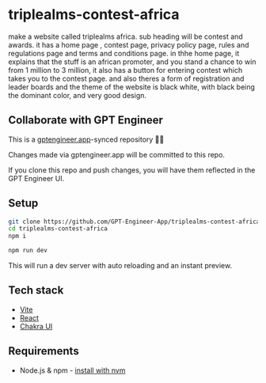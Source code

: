 # triplealms-contest-africa

make a website called triplealms africa. sub heading will be contest and awards. it has a home page , contest page, privacy policy page, rules and regulations page and terms and conditions page. in thhe home page, it explains that the stuff is an african promoter, and you stand a chance to win from 1 million to 3 million, it also has a button for entering contest which takes you to the contest page. and also theres a form of registration and leader boards and the theme of the website is black white, with black being the  dominant color, and very good design. 

## Collaborate with GPT Engineer

This is a [gptengineer.app](https://gptengineer.app)-synced repository 🌟🤖

Changes made via gptengineer.app will be committed to this repo.

If you clone this repo and push changes, you will have them reflected in the GPT Engineer UI.

## Setup

```sh
git clone https://github.com/GPT-Engineer-App/triplealms-contest-africa.git
cd triplealms-contest-africa
npm i
```

```sh
npm run dev
```

This will run a dev server with auto reloading and an instant preview.

## Tech stack

- [Vite](https://vitejs.dev/)
- [React](https://react.dev/)
- [Chakra UI](https://chakra-ui.com/)

## Requirements

- Node.js & npm - [install with nvm](https://github.com/nvm-sh/nvm#installing-and-updating)

